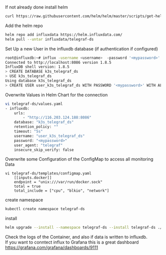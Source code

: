 If not already done install helm
```bash
curl https://raw.githubusercontent.com/helm/helm/master/scripts/get-helm-3 | bash
```
Add the helm repo
```bash
helm repo add influxdata https://helm.influxdata.com/  
helm pull --untar influxdata/telegraf-ds  
```
Set Up a new User in the influxdb database (if authentication if configured)
```bash
root@influxdb:~# influx -username <username>  -password '<mypassword>'
Connected to http://localhost:8086 version 1.8.5
InfluxDB shell version: 1.8.5
> CREATE DATABASE k3s_telegraf_ds
> USE k3s_telegraf_ds
Using database k3s_telegraf_ds
> CREATE USER user_k3s_telegraf_ds WITH PASSWORD '<mypassword>' WITH ALL PRIVILEGES
```
Overwrite Values in Helm Chart for the connection
```bash
vi telegraf-ds/values.yaml
- influxdb:
    urls:
        - "http://116.203.124.188:8086"
    database: "k3s_telegraf_ds"
    retention_policy: ""
    timeout: "5s"
    username: "user_k3s_telegraf_ds"
    password: "<mypassword>"
    user_agent: "telegraf"
    insecure_skip_verify: false
```
Overwrite some Configuration of the ConfigMap to access all monitoring Data
```
vi telegraf-ds/templates/configmap.yaml
    [[inputs.docker]]
    endpoint = "unix:///var/run/docker.sock"
    total = true
    total_include = ["cpu", "blkio", "network"]
```
create namespace
```bash
kubectl create namespace telegraf-ds 
```
install 
```bash
helm upgrade --install --namespace telegraf-ds --install telegraf-ds ./telegraf-ds
```
Check the logs of the Container, and also if data is written to influxdb.  
If you want to conntect influx to Grafana this is a great dashboard https://grafana.com/grafana/dashboards/9111
